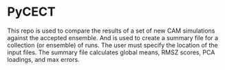 # PyCECT
This repo is used to compare the results of a set of new CAM simulations against the accepted ensemble. And is used to create a summary file for a collection (or ensemble) of runs. The user must specify the location of the input files. The summary file calculates global means, RMSZ scores, PCA loadings, and max errors. 
